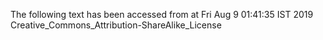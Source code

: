 The following text has been accessed from at Fri Aug 9 01:41:35 IST 2019
Creative_Commons_Attribution-ShareAlike_License
